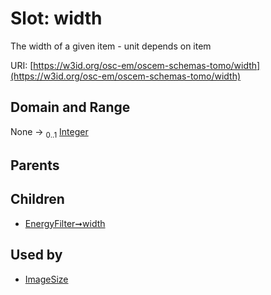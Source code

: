 
# Slot: width

The width of a given item - unit depends on item

URI: [https://w3id.org/osc-em/oscem-schemas-tomo/width](https://w3id.org/osc-em/oscem-schemas-tomo/width)


## Domain and Range

None &#8594;  <sub>0..1</sub> [Integer](types/Integer.md)

## Parents


## Children

 *  [EnergyFilter➞width](EnergyFilter_width.md)

## Used by

 * [ImageSize](ImageSize.md)
